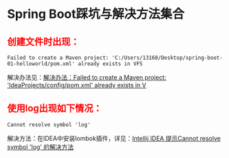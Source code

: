 # Spring Boot踩坑与解决方法集合

## <font color=FF0000>**创建文件时出现：**</font>
```
Failed to create a Maven project: 'C:/Users/13168/Desktop/spring-boot-01-helloworld/pom.xml' already exists in VFS
```
解决办法见：[解决办法：Failed to create a Maven project: 'IdeaProjects/config/pom.xml' already exists in V](https://blog.csdn.net/chengyuqiang/article/details/90721691)

## <font color=FF0000>**使用log出现如下情况：**</font>

`Cannot resolve symbol 'log'`

解决方法：在IDEA中安装lombok插件，详见：[Intellij IDEA 提示Cannot resolve symbol 'log' 的解决方法](https://blog.csdn.net/gao_shuang/article/details/79494002)

